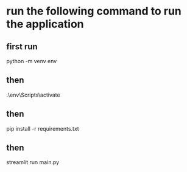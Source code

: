 # run the following command to run the application

## first run
python -m venv env

## then
.\env\Scripts\activate

## then
pip install -r requirements.txt


## then
streamlit run main.py
